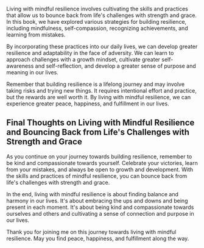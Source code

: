 
Living with mindful resilience involves cultivating the skills and practices that allow us to bounce back from life's challenges with strength and grace. In this book, we have explored various strategies for building resilience, including mindfulness, self-compassion, recognizing achievements, and learning from mistakes.

By incorporating these practices into our daily lives, we can develop greater resilience and adaptability in the face of adversity. We can learn to approach challenges with a growth mindset, cultivate greater self-awareness and self-reflection, and develop a greater sense of purpose and meaning in our lives.

Remember that building resilience is a lifelong journey and may involve taking risks and trying new things. It requires intentional effort and practice, but the rewards are well worth it. By living with mindful resilience, we can experience greater peace, happiness, and fulfillment in our lives.

Final Thoughts on Living with Mindful Resilience and Bouncing Back from Life's Challenges with Strength and Grace
-----------------------------------------------------------------------------------------------------------------

As you continue on your journey towards building resilience, remember to be kind and compassionate towards yourself. Celebrate your victories, learn from your mistakes, and always be open to growth and development. With the skills and practices of mindful resilience, you can bounce back from life's challenges with strength and grace.

In the end, living with mindful resilience is about finding balance and harmony in our lives. It's about embracing the ups and downs and being present in each moment. It's about being kind and compassionate towards ourselves and others and cultivating a sense of connection and purpose in our lives.

Thank you for joining me on this journey towards living with mindful resilience. May you find peace, happiness, and fulfillment along the way.
